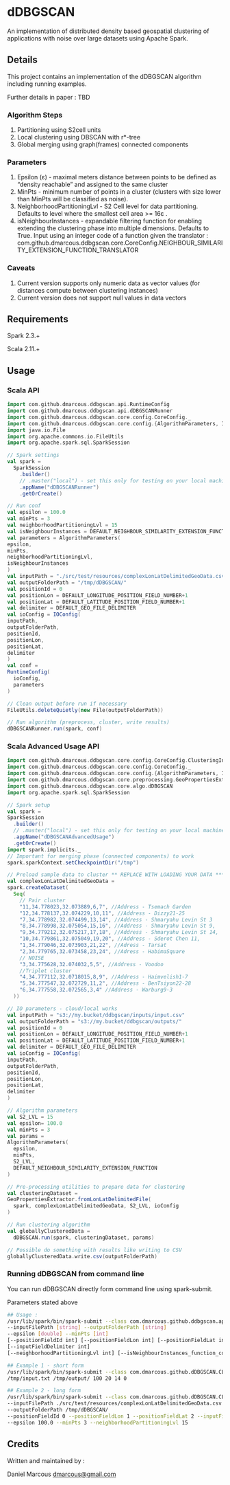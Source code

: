 # dDBGSCAN

An implementation of distributed density based geospatial clustering of applications with noise 
over large datasets using Apache Spark.

## Details

This project contains an implementation of the dDBGSCAN algorithm including running examples.

Further details in paper : TBD

### Algorithm Steps

  1. Partitioning using S2cell units
  2. Local clustering using DBSCAN with r*-tree
  3. Global merging using graph(frames) connected components

### Parameters

  1. Epsilon (ε) - maximal meters distance between points to be defined as “density
     reachable” and assigned to the same cluster
  2. MinPts - minimum number of points in a cluster (clusters with size lower than MinPts will
     be classified as noise).
  3. NeighborhoodPartitioningLvl - S2 Cell level for data partitioning. Defaults to level where
     the smallest cell area >= 16ε .
  4. isNeighbourInstances - expandable filtering function for enabling extending the
     clustering phase into multiple dimensions. Defaults to True.
     Input using an integer code of a function given the translator : com.github.dmarcous.ddbgscan.core.CoreConfig.NEIGHBOUR_SIMILARITY_EXTENSION_FUNCTION_TRANSLATOR 

### Caveats

  1. Current version supports only numeric data as vector values (for distances compute between clustering instances)
  2. Current version does not support null values in data vectors

## Requirements

Spark 2.3.+

Scala 2.11.+

## Usage

### Scala API

```scala
import com.github.dmarcous.ddbgscan.api.RuntimeConfig
import com.github.dmarcous.ddbgscan.api.dDBGSCANRunner
import com.github.dmarcous.ddbgscan.core.config.CoreConfig._
import com.github.dmarcous.ddbgscan.core.config.{AlgorithmParameters, IOConfig}
import java.io.File
import org.apache.commons.io.FileUtils
import org.apache.spark.sql.SparkSession

// Spark settings
val spark =
  SparkSession
    .builder()
    // .master("local") - set this only for testing on your local machine
    .appName("dDBGSCANRunner")
    .getOrCreate()

// Run conf
val epsilon = 100.0
val minPts = 3
val neighborhoodPartitioningLvl = 15
val isNeighbourInstances = DEFAULT_NEIGHBOUR_SIMILARITY_EXTENSION_FUNCTION
val parameters = AlgorithmParameters(
epsilon,
minPts,
neighborhoodPartitioningLvl,
isNeighbourInstances
)
val inputPath = "./src/test/resources/complexLonLatDelimitedGeoData.csv"
val outputFolderPath = "/tmp/dDBGSCAN/"
val positionId = 0
val positionLon = DEFAULT_LONGITUDE_POSITION_FIELD_NUMBER+1
val positionLat = DEFAULT_LATITUDE_POSITION_FIELD_NUMBER+1
val delimiter = DEFAULT_GEO_FILE_DELIMITER
val ioConfig = IOConfig(
inputPath,
outputFolderPath,
positionId,
positionLon,
positionLat,
delimiter
)
val conf =
RuntimeConfig(
  ioConfig,
  parameters
)

// Clean output before run if necessary
FileUtils.deleteQuietly(new File(outputFolderPath))

// Run algorithm (preprocess, cluster, write results)
dDBGSCANRunner.run(spark, conf)

```

### Scala Advanced Usage API

```scala
import com.github.dmarcous.ddbgscan.core.config.CoreConfig.ClusteringInstanceStatusValue.{BORDER, CORE, NOISE}
import com.github.dmarcous.ddbgscan.core.config.CoreConfig._
import com.github.dmarcous.ddbgscan.core.config.{AlgorithmParameters, IOConfig}
import com.github.dmarcous.ddbgscan.core.preprocessing.GeoPropertiesExtractor
import com.github.dmarcous.ddbgscan.core.algo.dDBGSCAN
import org.apache.spark.sql.SparkSession

// Spark setup
val spark =
SparkSession
  .builder()
  // .master("local") - set this only for testing on your local machine
  .appName("dDBGSCANAdvancedUsage")
  .getOrCreate()
import spark.implicits._
// Important for merging phase (connected components) to work
spark.sparkContext.setCheckpointDir("/tmp")

// Preload sample data to cluster ** REPLACE WITH LOADING YOUR DATA ***
val complexLonLatDelimitedGeoData =
spark.createDataset(
  Seq(
    // Pair cluster
    "11,34.778023,32.073889,6,7", //Address - Tsemach Garden
    "12,34.778137,32.074229,10,11", //Address - Dizzy21-25
    "7,34.778982,32.074499,13,14", //Address - Shmaryahu Levin St 3
    "8,34.778998,32.075054,15,16", //Address - Shmaryahu Levin St 9,
    "9,34.779212,32.075217,17,18", //Address - Shmaryahu Levin St 14,
    "10,34.779861,32.075049,19,20", //Address - Sderot Chen 11,
    "1,34.779046,32.073903,21,22", //Adress - Tarsat
    "2,34.779765,32.073458,23,24", //Adress - HabimaSquare
    // NOISE
    "3,34.775628,32.074032,5,5", //Address - Voodoo
    //Triplet cluster
    "4,34.777112,32.0718015,8,9", //Address - Haimvelish1-7
    "5,34.777547,32.072729,11,2", //Address - BenTsiyon22-28
    "6,34.777558,32.072565,3,4" //Address - Warburg9-3
  ))

// IO parameters - cloud/local works
val inputPath = "s3://my.bucket/ddbgscan/inputs/input.csv"
val outputFolderPath = "s3://my.bucket/ddbgscan/outputs/"
val positionId = 0
val positionLon = DEFAULT_LONGITUDE_POSITION_FIELD_NUMBER+1
val positionLat = DEFAULT_LATITUDE_POSITION_FIELD_NUMBER+1
val delimiter = DEFAULT_GEO_FILE_DELIMITER
val ioConfig = IOConfig(
inputPath,
outputFolderPath,
positionId,
positionLon,
positionLat,
delimiter
)

// Algorithm parameters
val S2_LVL = 15
val epsilon= 100.0
val minPts = 3
val params =
AlgorithmParameters(
  epsilon,
  minPts,
  S2_LVL,
  DEFAULT_NEIGHBOUR_SIMILARITY_EXTENSION_FUNCTION
)

// Pre-processing utilities to prepare data for clustering 
val clusteringDataset =
GeoPropertiesExtractor.fromLonLatDelimitedFile(
  spark, complexLonLatDelimitedGeoData, S2_LVL, ioConfig
)

// Run clustering algorithm
val globallyClusteredData =
  dDBGSCAN.run(spark, clusteringDataset, params)

// Possible do something with results like writing to CSV
globallyClusteredData.write.csv(outputFolderPath)

```

### Running dDBGSCAN from command line

You can run dDBGSCAN directly form command line using spark-submit.

Parameters stated above

```bash
## Usage : 
/usr/lib/spark/bin/spark-submit --class com.dmarcous.github.ddbgscan.api.CLIRunner [filename.jar]
--inputFilePath [string] --outputFolderPath [string]
--epsilon [double] --minPts [int]
[--positionFieldId int] [--positionFieldLon int] [--positionFieldLat int]
[--inputFieldDelimiter int]
[--neighborhoodPartitioningLvl int] [--isNeighbourInstances_function_code int]

## Example 1 - short form
/usr/lib/spark/bin/spark-submit --class com.dmarcous.github.dDBGSCAN.CLIRunner /tmp/dDBGSCAN.jar
/tmp/input.txt /tmp/output/ 100 20 14 0

## Example 2 - long form
/usr/lib/spark/bin/spark-submit --class com.dmarcous.github.dDBGSCAN.CLIRunner /tmp/dDBGSCAN.jar 
--inputFilePath ./src/test/resources/complexLonLatDelimitedGeoData.csv
--outputFolderPath /tmp/dDBGSCAN/
--positionFieldId 0 --positionFieldLon 1 --positionFieldLat 2 --inputFieldDelimiter ,
--epsilon 100.0 --minPts 3 --neighborhoodPartitioningLvl 15
```

## Credits

Written and maintained by :

Daniel Marcous <dmarcous@gmail.com>


